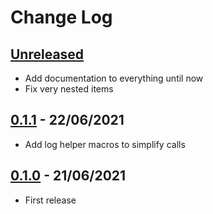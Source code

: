 # Change Log

## [Unreleased]

* Add documentation to everything until now
* Fix very nested items

## [0.1.1] - **22/06/2021**

* Add log helper macros to simplify calls

## [0.1.0] - **21/06/2021**

* First release


[Unreleased]: https://github.com/lucas-miranda/tree_decorator/compare/v0.1.1...HEAD
[0.1.1]: https://github.com/lucas-miranda/tree_decorator/compare/v0.1.0...v0.1.1
[0.1.0]: https://github.com/lucas-miranda/tree_decorator/compare/08787f7...v0.1.0
